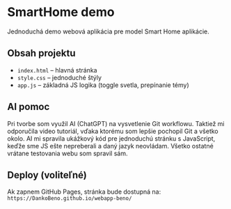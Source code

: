 # SmartHome demo

Jednoduchá demo webová aplikácia pre model Smart Home aplikácie.

## Obsah projektu
- `index.html` – hlavná stránka
- `style.css` – jednoduché štýly
- `app.js` – základná JS logika (toggle svetla, prepínanie témy)

## AI pomoc
Pri tvorbe som využil AI (ChatGPT) na vysvetlenie Git workflowu. Taktiež mi odporučila video tutoriál, vďaka ktorému som lepšie pochopil Git a všetko okolo. AI mi spravila ukážkový kód pre jednoduchú stránku s JavaScript, keďže sme JS ešte nepreberali a daný jazyk neovládam. Všetko ostatné vrátane testovania webu som spravil sám.

## Deploy (voliteľné)
Ak zapnem GitHub Pages, stránka bude dostupná na:
`https://DankoBeno.github.io/webapp-beno/`
